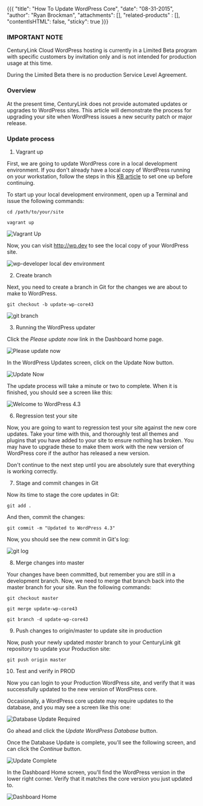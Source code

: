 {{{
  "title": "How To Update WordPress Core",
  "date": "08-31-2015",
  "author": "Ryan Brockman",
  "attachments": [],
  "related-products" : [],
  "contentIsHTML": false,
  "sticky": true
}}}

### IMPORTANT NOTE

CenturyLink Cloud WordPress hosting is currently in a Limited Beta program with specific customers by invitation only and is not intended for production usage at this time.

During the Limited Beta there is no production Service Level Agreement.

### Overview

At the present time, CenturyLink does not provide automated updates or upgrades to WordPress sites.  This article will demonstrate the process for upgrading your site when WordPress issues a new security patch or major release.

### Update process

1. Vagrant up

First, we are going to update WordPress core in a local development environment.  If you don't already have a local copy of WordPress running on your workstation, follow the steps in this [KB article](../WordPress/wordpress-local-development.md) to set one up before continuing.

To start up your local development environment, open up a Terminal and issue the following commands:

`cd /path/to/your/site`

`vagrant up`

![Vagrant Up](../images/wp_updating_core/wp_updating_core_1.png)

Now, you can visit http://wp.dev to see the local copy of your WordPress site.

![wp-developer local dev environment](../images/wp_updating_core/wp_updating_core_2.png)

2. Create branch

Next, you need to create a branch in Git for the changes we are about to make to WordPress.

`git checkout -b update-wp-core43`

![git branch](../images/wp_updating_core/wp_updating_core_3.png)

3. Running the WordPress updater

Click the _Please update now_ link in the Dashboard home page.

![Please update now](../images/wp_updating_core/wp_updating_core_4.png)

In the WordPress Updates screen, click on the Update Now button.

![Update Now](../images/wp_updating_core/wp_updating_core_5.png)

The update process will take a minute or two to complete.  When it is finished, you should see a screen like this:

![Welcome to WordPress 4.3](../images/wp_updating_core/wp_updating_core_6.png)

6. Regression test your site

Now, you are going to want to regression test your site against the new core updates.  Take your time with this, and thoroughly test all themes and plugins that you have added to your site to ensure nothing has broken.  You may have to upgrade these to make them work with the new version of WordPress core if the author has released a new version.

Don't continue to the next step until you are absolutely sure that everything is working correctly.

7. Stage and commit changes in Git

Now its time to stage the core updates in Git:

  `git add .`

And then, commit the changes:

  `git commit -m "Updated to WordPress 4.3"`

Now, you should see the new commit in Git's log:

![git log](../images/wp_updating_core/wp_updating_core_7.png)

8. Merge changes into master

Your changes have been committed, but remember you are still in a development branch.  Now, we need to merge that branch back into the master branch for your site.  Run the following commands:

`git checkout master`

`git merge update-wp-core43`

`git branch -d update-wp-core43`

9. Push changes to origin/master to update site in production

Now, push your newly updated _master_ branch to your CenturyLink git repository to update your Production site:

`git push origin master`

10. Test and verify in PROD

Now you can login to your Production WordPress site, and verify that it was successfully updated to the new version of WordPress core.

Occasionally, a WordPress core update may require updates to the database, and you may see a screen like this one:

![Database Update Required](../images/wp_updating_core/wp_updating_core_8.png)

Go ahead and click the _Update WordPress Database_ button.

Once the Database Update is complete, you'll see the following screen, and can click the _Continue_ button.

![Update Complete](../images/wp_updating_core/wp_updating_core_9.png)

In the Dashboard Home screen, you'll find the WordPress version in the lower right corner.  Verify that it matches the core version you just updated to.

![Dashboard Home](../images/wp_updating_core/wp_updating_core_10.png)
